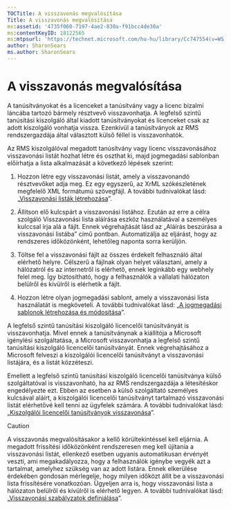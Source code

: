 ```yaml
---
TOCTitle: A visszavonás megvalósítása
Title: A visszavonás megvalósítása
ms:assetid: '4735f060-7197-4ae2-830a-f91bcc4de30a'
ms:contentKeyID: 18122565
ms:mtpsurl: 'https://technet.microsoft.com/hu-hu/library/Cc747554(v=WS.10)'
author: SharonSears
ms.author: SharonSears
---
```


A visszavonás megvalósítása
===========================

A tanúsítványokat és a licenceket a tanúsítvány vagy a licenc bizalmi láncába tartozó bármely résztvevő visszavonhatja. A legfelső szintű tanúsítási kiszolgáló által kiadott tanúsítványokat és licenceket csak az adott kiszolgáló vonhatja vissza. Ezenkívül a tanúsítványok az RMS rendszergazdája által választott külső féllel is visszavonhatók.

Az RMS kiszolgálóval megadott tanúsítvány vagy licenc visszavonásához visszavonási listát hozhat létre és oszthat ki, majd jogmegadási sablonban előírhatja a lista alkalmazását a következő lépések szerint:

1.  Hozzon létre egy visszavonási listát, amely a visszavonandó résztvevőket adja meg. Ez egy egyszerű, az XrML szókészletének megfelelő XML formátumú szövegfájl. A további tudnivalókat lásd: „[Visszavonási listák létrehozása](https://technet.microsoft.com/1ef75199-3344-4225-84de-a863a777696a)”.

2.  Állítson elő kulcspárt a visszavonási listához. Ezután az erre a célra szolgáló Visszavonási lista aláírása eszköz használatával a személyes kulccsal írja alá a fájlt. Ennek végrehajtását lásd az „Aláírás beszúrása a visszavonási listába” című pontban. Automatizálja az eljárást, hogy az rendszeres időközönként, lehetőleg naponta sorra kerüljön.

3.  Töltse fel a visszavonási fájlt az összes érdekelt felhasználó által elérhető helyre. Célszerű a fájlnak olyan helyet választani, amely a hálózatról és az internetről is elérhető, ennek leginkább egy webhely felel meg. Így biztosítható, hogy a felhasználók a vállalati hálózaton belülről és kívülről is elérhetik a fájlt.

4.  Hozzon létre olyan jogmegadási sablont, amely a visszavonási lista használatát is megköveteli. A további tudnivalókat lásd: „[A jogmegadási sablonok létrehozása és módosítása](https://technet.microsoft.com/6014176f-ef71-4d29-b3e3-da129c18563d)”.

A legfelső szintű tanúsítási kiszolgáló licencelői tanúsítványát is visszavonhatja. Mivel ennek a tanúsítványnak a kiállítója a Microsoft igénylési szolgáltatása, a Microsoft visszavonhatja a legfelső szintű tanúsítási kiszolgáló licencelői tanúsítványát. Ennek végrehajtásához a Microsoft felveszi a kiszolgálói licencelői tanúsítványt a visszavonási listájára, és a listát közzéteszi.

Emellett a legfelső szintű tanúsítási kiszolgáló licencelői tanúsítványa külső szolgáltatóval is visszavonható, ha az RMS rendszergazdája a létesítéskor engedélyezte ezt. Ebben az esetben a külső szolgáltató személyes kulcsával aláírt, a kiszolgálói licencelői tanúsítványt tartalmazó visszavonási listát elérhetővé kell tenni az ügyfelek számára. A további tudnivalókat lásd: „[Kiszolgálói licencelői tanúsítványok visszavonása](https://technet.microsoft.com/8020861d-d196-4431-8282-044675ef5616)”.

> [!CAUTION]  
> A visszavonás megvalósításakor a kellő körültekintéssel kell eljárnia. A megadott frissítési időközönként rendszeresen meg kell újítania a visszavonási listát, ellenkező esetben ugyanis automatikusan érvényét veszti, ami megakadályozza, hogy a felhasználók igénybe vegyék azt a tartalmat, amelyhez szükség van az adott listára. Ennek elkerülése érdekében gondosan mérlegelje, hogy milyen időközt állít be a visszavonási lista frissítésére vonatkozóan. Ügyeljen arra is, hogy visszavonási lista a hálózaton belülről és kívülről is elérhető legyen. A további tudnivalókat lásd: „[Visszavonási szabályzatok definiálása](https://technet.microsoft.com/e2fffe9f-def7-439b-a8aa-43f8a065813d)”.